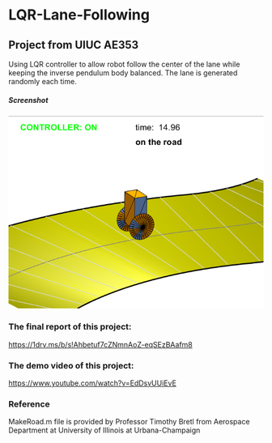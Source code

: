 # LQR-Lane-Following

## Project from UIUC AE353

Using LQR controller to allow robot follow the center of the lane while keeping the inverse pendulum body balanced. The lane is generated randomly each time.

##### Screenshot
![Screenshot](ae353.PNG)

### The final report of this project: 
https://1drv.ms/b/s!Ahbetuf7cZNmnAoZ-eqSEzBAafm8

### The demo video of this project: 
https://www.youtube.com/watch?v=EdDsvUUiEvE

### Reference
MakeRoad.m file is provided by Professor Timothy Bretl from Aerospace Department at University of Illinois at Urbana-Champaign
